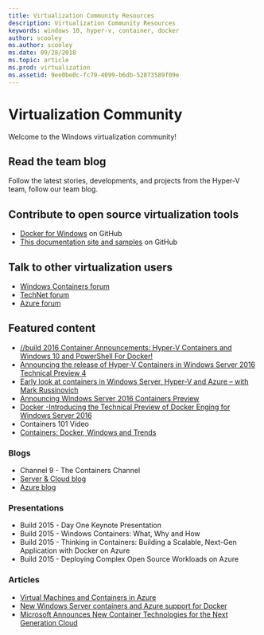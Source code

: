 ```yaml
---
title: Virtualization Community Resources 
description: Virtualization Community Resources 
keywords: windows 10, hyper-v, container, docker
author: scooley
ms.author: scooley
ms.date: 09/28/2018
ms.topic: article
ms.prod: virtualization
ms.assetid: 9ee0be0c-fc79-4099-b6db-52873589f09e
---
```


# Virtualization Community

Welcome to the Windows virtualization community!

## Read the team blog

Follow the latest stories, developments, and projects from the Hyper-V team, follow our team blog.

## Contribute to open source virtualization tools

* [Docker for Windows](https://github.com/Microsoft/docker) on GitHub
* [This documentation site and samples](https://github.com/Microsoft/Virtualization-Documentation) on GitHub

## Talk to other virtualization users

* [Windows Containers forum](https://social.msdn.microsoft.com/Forums/en-US/home?forum=windowscontainers)
* [TechNet forum](https://social.technet.microsoft.com/Forums/windowsserver/en-US/home "TechNet Forums")
* [Azure forum](https://azure.microsoft.com/support/forums/)

## Featured content

* [//build 2016 Container Announcements: Hyper-V Containers and Windows 10 and PowerShell For Docker!](https://blogs.technet.microsoft.com/virtualization/2016/04/01/build-2016-container-announcements-hyper-v-containers-and-windows-10-and-powershell-for-docker/)
* [Announcing the release of Hyper-V Containers in Windows Server 2016 Technical Preview 4](https://blogs.technet.com/b/virtualization/archive/2015/11/19/announcing-the-release-of-hyper-v-containers-in-windows-server-2016-technical-preview-4.aspx)
* [Early look at containers in Windows Server, Hyper-V and Azure – with Mark Russinovich](https://youtu.be/YoA_MMlGPRc)
* [Announcing Windows Server 2016 Containers Preview](https://weblogs.asp.net/scottgu/announcing-windows-server-2016-containers-preview)
* [Docker -Introducing the Technical Preview of Docker Enging for Windows Server 2016](https://blog.docker.com/2015/08/tp-docker-engine-windows-server-2016/)
* Containers 101 Video
* [Containers: Docker, Windows and Trends](https://azure.microsoft.com/blog/2015/08/17/containers-docker-windows-and-trends/)

### Blogs 
* Channel 9 - The Containers Channel
* [Server & Cloud blog](https://blogs.technet.com/b/server-cloud/)
* [Azure blog](https://azure.microsoft.com/blog/)

### Presentations
* Build 2015 - Day One Keynote Presentation
* Build 2015 - Windows Containers: What, Why and How
* Build 2015 - Thinking in Containers: Building a Scalable, Next-Gen Application with Docker on Azure
* Build 2015 - Deploying Complex Open Source Workloads on Azure

### Articles 
* [Virtual Machines and Containers in Azure](/virtualization/windowscontainers/about/containers-vs-vm)
* [New Windows Server containers and Azure support for Docker](https://azure.microsoft.com/blog/new-windows-server-containers-and-azure-support-for-docker/)
* [Microsoft Announces New Container Technologies for the Next Generation Cloud](/archive/blogs/)
